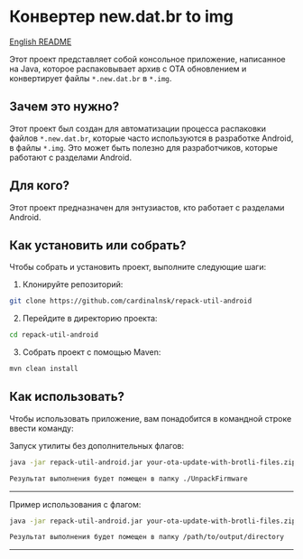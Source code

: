 # Конвертер new.dat.br to img
[English README](https://github.com/cardinalnsk/repack-util-android/README_EN.md)

Этот проект представляет собой консольное приложение, написанное на Java, которое распаковывает архив с OTA обновлением и  конвертирует файлы `*.new.dat.br` в `*.img`.

## Зачем это нужно?

Этот проект был создан для автоматизации процесса распаковки файлов `*.new.dat.br`, которые часто используются в разработке Android, в файлы `*.img`. Это может быть полезно для разработчиков, которые работают с разделами Android.

## Для кого?

Этот проект предназначен для энтузиастов, кто работает с разделами Android.

## Как установить или собрать?

Чтобы собрать и установить проект, выполните следующие шаги:

1. Клонируйте репозиторий:
```bash
git clone https://github.com/cardinalnsk/repack-util-android
```

2. Перейдите в директорию проекта:
```bash
cd repack-util-android
```

3. Собрать проект с помощью Maven:
```bash
mvn clean install
```


## Как использовать?

Чтобы использовать приложение, вам понадобится в командной строке ввести команду:

Запуск утилиты без дополнительных флагов:
```bash
java -jar repack-util-android.jar your-ota-update-with-brotli-files.zip

Результат выполнения будет помещен в папку ./UnpackFirmware
```


---

Пример использования с флагом:
```bash
java -jar repack-util-android.jar your-ota-update-with-brotli-files.zip -o /path/to/output/directory

Результат выполнения будет помещен в папку /path/to/output/directory
```


---
